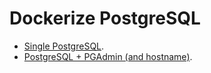 # Dockerize PostgreSQL

- [Single PostgreSQL](../../docker-compose-files/postgres/postgresql/README.md).
- [PostgreSQL + PGAdmin (and hostname)](../../docker-compose-files/postgres/postgres-pgadmin/README.md).
